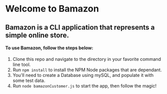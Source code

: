 # Welcome to Bamazon

## Bamazon is a CLI application that represents a simple online store.

#### To use Bamazon, follow the steps below:

1. Clone this repo and navigate to the directory in your favorite command line tool.
2. Run `npm install` to install the NPM Node packages that are dependant.
3. You'll need to create a Database using mySQL, and populate it with some test data.
3. Run `node bamazonCustomer.js` to start the app, then follow the magic!
